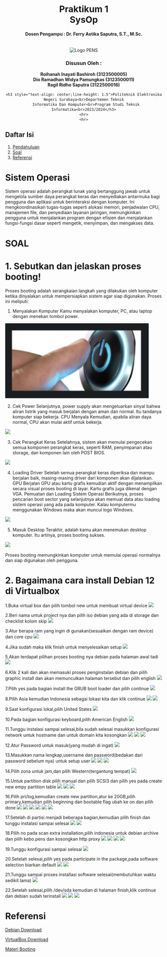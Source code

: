 <div align="center">
    <h1 style="text-align: center;font-weight: bold">Praktikum 1<br>SysOp</h1>
    <h4 style="text-align: center;">Dosen Pengampu : Dr. Ferry Astika Saputra, S.T., M.Sc.</h4>
  </div>
  <br />
  <div align="center">
    <img src="Logo_PENS.png" alt="Logo PENS">
    <h3 style="text-align: center;">Disusun Oleh : </h3>
    <p style="text-align: center;">
      <strong>Roihanah Inayati Bashiroh (3123500005)</strong><br>
      <strong>Dio Ramadhan Widya Pamungkas (3123500011)</strong><br>
      <strong>Ragil Ridho Saputra (3122500016)</strong>
    </p>
  
    <h3 style="text-align: center;line-height: 1.5">Politeknik Elektronika Negeri Surabaya<br>Departemen Teknik
      Informatika Dan Komputer<br>Program Studi Teknik Informatika<br>2023/2024</h3>
    <hr>
    <hr>
  </div>
  
  ## Daftar Isi
  1. [Pendahuluan](#sistem-operasi)
  2. [Soal](#soal)
  3. [Referensi](#referensi)
  
  
  # Sistem Operasi
  Sistem operasi adalah perangkat lunak yang bertanggung jawab untuk mengelola sumber daya perangkat keras dan menyediakan
  antarmuka bagi pengguna dan aplikasi untuk berinteraksi dengan komputer. Ini mengkoordinasikan tugas-tugas seperti
  alokasi memori, penjadwalan CPU, manajemen file, dan penyediaan layanan jaringan, memungkinkan pengguna untuk
  menjalankan program dengan efisien dan menjalankan fungsi-fungsi dasar seperti mengetik, menyimpan, dan mengakses data.
  
  # SOAL
  # 1. Sebutkan dan jelaskan proses booting!
  Proses booting adalah serangkaian langkah yang dilakukan oleh komputer ketika dinyalakan untuk mempersiapkan sistem agar
  siap digunakan. Proses ini meliputi:
  
  1. Menyalakan Komputer
  Kamu menyalakan komputer, PC, atau laptop dengan menekan tombol power.
  <img src="Week 1/image/power.jpg">
  
  2. Cek Power
  Selanjutnya, power supply akan mengeluarkan sinyal bahwa aliran listrik yang masuk berjalan dengan aman dan normal. Itu
  tandanya komputer siap bekerja.
     CPU Menyala
  Kemudian, apabila aliran daya normal, CPU akan mulai aktif untuk bekerja.
  <img src="Screenshot (786).png">
  
  3. Cek Perangkat Keras
  Setelahnya, sistem akan memulai pengecekan semua komponen perangkat keras, seperti RAM, penyimpanan atau storage, dan
  komponen lain oleh POST BIOS.
  <img src="Screenshot (787).png">
  
  4. Loading Driver
  Setelah semua perangkat keras diperiksa dan mampu berjalan baik, masing-masing driver dari komponen akan dijalankan.
     GPU Berjalan
  GPU atau kartu grafis kemudian aktif dengan menampilkan secara visual proses booting di layar. Kartu grafis juga dikenal
  dengan VGA.
     Pemuatan dan Loading Sistem Operasi
  Berikutnya, proses pencarian boot sector yang selanjutnya akan memuat data atau loading sistem operasi yang ada pada
  komputer. Kalau komputermu menggunakan Windows maka akan muncul logo Windows.
  <img src="Screenshot (788).png">
  
  5. Masuk Desktop
  Terakhir, adalah kamu akan menemukan desktop komputer. Itu artinya, proses booting sukses.
  <img src="Screenshot (789).png">
  
  Proses booting memungkinkan komputer untuk memulai operasi normalnya dan siap digunakan oleh pengguna.
  
  # 2. Bagaimana cara install Debian 12 di Virtualbox
  
  1.Buka virtual box dan pilih tombol new untuk membuat virtual device
  <img src="picture1.png">
  
  2.Beri nama untuk project nya dan pilih iso debian yang ada di storage dan checklist kolom skip
  <img src="picture2.png">
  
  3.Atur berapa ram yang ingin di gunakan(sesuaikan dengan ram device) dan core cpu
  <img src="picture3.png">
  
  4.Jika sudah maka klik finish untuk menyelesaikan setup
  <img src="picture 4.png">
  
  5.Akan terdapat pilihan proses booting nya debian pada halaman awal tadi
  <img src="picture 5.png">
  
  6.Klik 2 kali dan akan memasuki proses penginstalan debian dan pilih graphic install dan akan memunculkan halaman
  tersebut dan pilih english
  <img src="picture 6.png">
  
  7.Pilih yes pada bagian install the GRUB boot loader dan pilih continue
  <img src="picture 7.png">
  
  8.Pilih Asia kemudian Indonesia sebagai lokasi kita dan klik continue
  <img src="picture 8.png">
  <img src="picture 9.png">
  
  9.Saat konfigurasi lokal,pilih United States
  <img src="picture 10.png">
  
  10.Pada bagian konfigurasi keyboard,pilih American English
  <img src="picture 11.png">
  
  11.Tunggu instalasi sampai selesai,bila sudah selesai masukkan konfigurasi network untuk hostname dan untuk domain kita
  kosongkan
  <img src="picture 12.png">
  <img src="picture 13.png">
  <img src="picture 14.png">
  
  12.Atur Password untuk masuk(yang mudah di ingat)
  <img src="picture 15.png">
  
  13.Masukkan nama lengkap,username dan password(bedakan dari password sebelum nya) untuk setup user
  <img src="picture 16.png">
  <img src="picture 17.png">
  <img src="picture 18.png">
  
  14.Pilih zona untuk jam,dan pilih Western(tergantung tempat)
  <img src="picture 19.png">
  
  15.Untuk partition disk pilih manual dan pilih SCSI3 dan pilih yes pada create new empy partition table
  <img src="picture 20.png">
  <img src="picture 21.png">
  <img src="picture 22.png">
  
  16.Pilih pri/log,kemudian create new partition,atur ke 20GB,pilih primary,kemudian pilih beginning dan bootable flag
  ubah ke on dan pilih done
  <img src="picture 23.png">
  <img src="picture 24.png">
  <img src="picture 25.png">
  <img src="picture 26.png">
  <img src="picture 27.png">
  <img src="picture 28.png">
  
  17.Setelah di partisi menjadi beberapa bagian,kemudian pilih finish dan tunggu instalasi sampai selesai
  <img src="picture 29.png">
  <img src="picture 30.png">
  
  18.Pilih no pada scan extra installation,pilih indonesia untuk debian archive dan pilih kebo.pens dan kosongkan http
  proxy
  <img src="picture 31.png">
  <img src="picture 32.png">
  <img src="picture 33.png">
  <img src="picture 34.png">
  
  19.Tunggu konfigurasi sampai selesai
  <img src="picture 35.png">
  
  20.Setelah selesai,pilih yes pada participate in the package,pada software selection biarkan default
  <img src="picture 36.png">
  <img src="picture 37.png">
  
  21.Tunggu sampai proses installasi software selesai(membutuhkan waktu sedikit lama)
  <img src="picture 38.png">
  
  22.Setelah selesai,pilih /dev/sda kemudian di halaman finish,klik continue dan debian sudah terinstall
  <img src="picture 39.png">
  <img src="picture 40.png">
  <img src="picture 41.png">
  
  # Referensi
  
  [Debian Download](https://www.debian.org/download)
  
  [VirtualBox Download](https://www.virtualbox.org/wiki/Downloads)
  
  [Materi Booting](https://inigadgets.com/mengenal-apa-itu-booting/)

